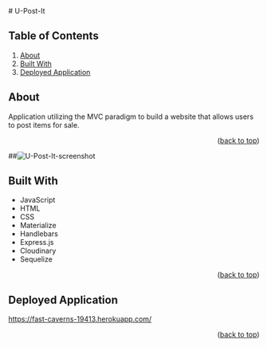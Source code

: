 <div id="top"></div>
# U-Post-It

## Table of Contents
<ol>
    <li><a href="#about">About</a></li>
    <li><a href="#built-with">Built With</a></li>
    <li><a href="#deployed-application">Deployed Application</a></li>
</ol>

## About
Application utilizing the MVC paradigm to build a website that allows users to post items for sale.
<p align="right">(<a href="#top">back to top</a>)</p>

##![U-Post-It-screenshot](https://user-images.githubusercontent.com/94558036/162630925-aa4f7d16-b087-4feb-9821-6bbd5ee4c67e.png)

## Built With 
* JavaScript
* HTML
* CSS
* Materialize
* Handlebars
* Express.js
* Cloudinary
* Sequelize
<p align="right">(<a href="#top">back to top</a>)</p>

## Deployed Application
https://fast-caverns-19413.herokuapp.com/
<p align="right">(<a href="#top">back to top</a>)</p>
